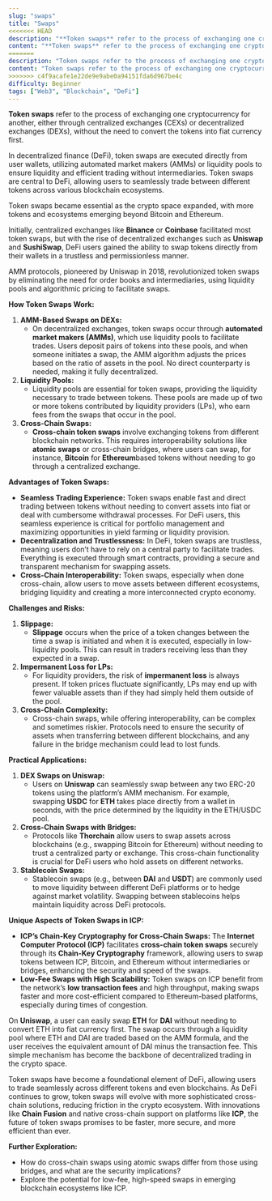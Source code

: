 ```yaml
---
slug: "swaps"
title: "Swaps"
<<<<<<< HEAD
description: "**Token swaps** refer to the process of exchanging one cryptocurrency for another, either through centralized exchanges (CEXs) or decentralized exchanges (DEXs), without the need to convert the tokens into fiat currency first"
content: "**Token swaps** refer to the process of exchanging one cryptocurrency for another, either through centralized exchanges (CEXs) or decentralized exchanges (DEXs), without the need to convert the tokens into fiat currency first."
=======
description: "Token swaps refer to the process of exchanging one cryptocurrency for another, either through centralized exchanges (CEXs) or decentralized exchanges (DEXs), without the need to convert the tokens into fiat currency first"
content: "Token swaps refer to the process of exchanging one cryptocurrency for another, either through centralized exchanges (CEXs) or decentralized exchanges (DEXs), without the need to convert the tokens into fiat currency first."
>>>>>>> c4f9acafe1e22de9e9abe0a94151fda6d967be4c
difficulty: Beginner
tags: ["Web3", "Blockchain", "DeFi"]
---
```


**Token swaps** refer to the process of exchanging one cryptocurrency for another, either through centralized exchanges (CEXs) or decentralized exchanges (DEXs), without the need to convert the tokens into fiat currency first.

In decentralized finance (DeFi), token swaps are executed directly from user wallets, utilizing automated market makers (AMMs) or liquidity pools to ensure liquidity and efficient trading without intermediaries. Token swaps are central to DeFi, allowing users to seamlessly trade between different tokens across various blockchain ecosystems.

Token swaps became essential as the crypto space expanded, with more tokens and ecosystems emerging beyond Bitcoin and Ethereum.

Initially, centralized exchanges like **Binance** or **Coinbase** facilitated most token swaps, but with the rise of decentralized exchanges such as **Uniswap** and **SushiSwap**, DeFi users gained the ability to swap tokens directly from their wallets in a trustless and permissionless manner.

AMM protocols, pioneered by Uniswap in 2018, revolutionized token swaps by eliminating the need for order books and intermediaries, using liquidity pools and algorithmic pricing to facilitate swaps.

**How Token Swaps Work:**

1. **AMM-Based Swaps on DEXs:**
    - On decentralized exchanges, token swaps occur through **automated market makers (AMMs)**, which use liquidity pools to facilitate trades. Users deposit pairs of tokens into these pools, and when someone initiates a swap, the AMM algorithm adjusts the prices based on the ratio of assets in the pool. No direct counterparty is needed, making it fully decentralized.
2. **Liquidity Pools:**
    - Liquidity pools are essential for token swaps, providing the liquidity necessary to trade between tokens. These pools are made up of two or more tokens contributed by liquidity providers (LPs), who earn fees from the swaps that occur in the pool.
3. **Cross-Chain Swaps:**
    - **Cross-chain token swaps** involve exchanging tokens from different blockchain networks. This requires interoperability solutions like **atomic swaps** or cross-chain bridges, where users can swap, for instance, **Bitcoin** for **Ethereum**based tokens without needing to go through a centralized exchange.

**Advantages of Token Swaps:**

- **Seamless Trading Experience:**
    Token swaps enable fast and direct trading between tokens without needing to convert assets into fiat or deal with cumbersome withdrawal processes. For DeFi users, this seamless experience is critical for portfolio management and maximizing opportunities in yield farming or liquidity provision.
- **Decentralization and Trustlessness:**
    In DeFi, token swaps are trustless, meaning users don’t have to rely on a central party to facilitate trades. Everything is executed through smart contracts, providing a secure and transparent mechanism for swapping assets.
- **Cross-Chain Interoperability:**
    Token swaps, especially when done cross-chain, allow users to move assets between different ecosystems, bridging liquidity and creating a more interconnected crypto economy.

**Challenges and Risks:**

1. **Slippage:**
    - **Slippage** occurs when the price of a token changes between the time a swap is initiated and when it is executed, especially in low-liquidity pools. This can result in traders receiving less than they expected in a swap.
2. **Impermanent Loss for LPs:**
    - For liquidity providers, the risk of **impermanent loss** is always present. If token prices fluctuate significantly, LPs may end up with fewer valuable assets than if they had simply held them outside of the pool.
3. **Cross-Chain Complexity:**
    - Cross-chain swaps, while offering interoperability, can be complex and sometimes riskier. Protocols need to ensure the security of assets when transferring between different blockchains, and any failure in the bridge mechanism could lead to lost funds.

**Practical Applications:**

1. **DEX Swaps on Uniswap:**
    - Users on **Uniswap** can seamlessly swap between any two ERC-20 tokens using the platform’s AMM mechanism. For example, swapping **USDC** for **ETH** takes place directly from a wallet in seconds, with the price determined by the liquidity in the ETH/USDC pool.
2. **Cross-Chain Swaps with Bridges:**
    - Protocols like **Thorchain** allow users to swap assets across blockchains (e.g., swapping Bitcoin for Ethereum) without needing to trust a centralized party or exchange. This cross-chain functionality is crucial for DeFi users who hold assets on different networks.
3. **Stablecoin Swaps:**
    - Stablecoin swaps (e.g., between **DAI** and **USDT**) are commonly used to move liquidity between different DeFi platforms or to hedge against market volatility. Swapping between stablecoins helps maintain liquidity across DeFi protocols.

**Unique Aspects of Token Swaps in ICP:**

- **ICP’s Chain-Key Cryptography for Cross-Chain Swaps:** The **Internet Computer Protocol (ICP)** facilitates **cross-chain token swaps** securely through its **Chain-Key Cryptography** framework, allowing users to swap tokens between ICP, Bitcoin, and Ethereum without intermediaries or bridges, enhancing the security and speed of the swaps.
- **Low-Fee Swaps with High Scalability:** Token swaps on ICP benefit from the network’s **low transaction fees** and high throughput, making swaps faster and more cost-efficient compared to Ethereum-based platforms, especially during times of congestion.

On **Uniswap**, a user can easily swap **ETH** for **DAI** without needing to convert ETH into fiat currency first. The swap occurs through a liquidity pool where ETH and DAI are traded based on the AMM formula, and the user receives the equivalent amount of DAI minus the transaction fee. This simple mechanism has become the backbone of decentralized trading in the crypto space.

Token swaps have become a foundational element of DeFi, allowing users to trade seamlessly across different tokens and even blockchains. As DeFi continues to grow, token swaps will evolve with more sophisticated cross-chain solutions, reducing friction in the crypto ecosystem. With innovations like **Chain Fusion** and native cross-chain support on platforms like **ICP**, the future of token swaps promises to be faster, more secure, and more efficient than ever.

**Further Exploration:**

- How do cross-chain swaps using atomic swaps differ from those using bridges, and what are the security implications?
- Explore the potential for low-fee, high-speed swaps in emerging blockchain ecosystems like ICP.
